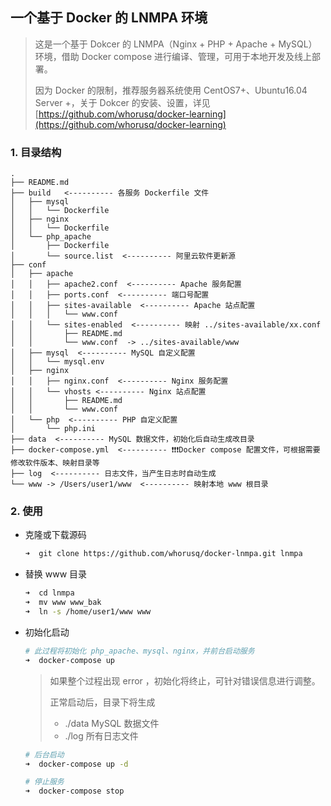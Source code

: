 一个基于 Docker 的 LNMPA 环境
---

> 这是一个基于 Dokcer 的 LNMPA（Nginx + PHP + Apache + MySQL） 环境，借助 Docker compose 进行编译、管理，可用于本地开发及线上部署。
>
> 因为 Docker 的限制，推荐服务器系统使用 CentOS7+、Ubuntu16.04 Server +，关于 Dokcer 的安装、设置，详见 [https://github.com/whorusq/docker-learning](https://github.com/whorusq/docker-learning)

### 1. 目录结构

```
.
├── README.md
├── build   <---------- 各服务 Dockerfile 文件
│   ├── mysql
│   │   └── Dockerfile
│   ├── nginx
│   │   └── Dockerfile
│   └── php_apache
│       ├── Dockerfile
│       └── source.list  <---------- 阿里云软件更新源
├── conf
│   ├── apache
│   │   ├── apache2.conf  <---------- Apache 服务配置
│   │   ├── ports.conf  <---------- 端口号配置
│   │   ├── sites-available  <---------- Apache 站点配置
│   │   │   └── www.conf
│   │   └── sites-enabled  <---------- 映射 ../sites-available/xx.conf
│   │       ├── README.md
│   │       └── www.conf  -> ../sites-available/www
│   ├── mysql  <---------- MySQL 自定义配置
│   │   └── mysql.env
│   ├── nginx
│   │   ├── nginx.conf  <---------- Nginx 服务配置
│   │   └── vhosts <---------- Nginx 站点配置
│   │       ├── README.md
│   │       └── www.conf
│   └── php  <---------- PHP 自定义配置
│       └── php.ini
├── data  <---------- MySQL 数据文件，初始化后自动生成改目录
├── docker-compose.yml  <---------- ❗️❗️❗️Docker compose 配置文件，可根据需要修改软件版本、映射目录等
├── log  <---------- 日志文件，当产生日志时自动生成
└── www -> /Users/user1/www  <---------- 映射本地 www 根目录
```

### 2. 使用

- 克隆或下载源码

	```bash
	➜  git clone https://github.com/whorusq/docker-lnmpa.git lnmpa
	```

- 替换 www 目录

	```bash
	➜  cd lnmpa
	➜  mv www www_bak
	➜  ln -s /home/user1/www www
	```

- 初始化启动

	```bash
	# 此过程将初始化 php_apache、mysql、nginx，并前台启动服务
	➜  docker-compose up
	```

	> 如果整个过程出现 error ，初始化将终止，可针对错误信息进行调整。
	>
	> 正常启动后，目录下将生成
	>
	> - ./data MySQL 数据文件
	> - ./log 所有日志文件

	```bash
	# 后台启动
	➜  docker-compose up -d

	# 停止服务
	➜  docker-compose stop
	```